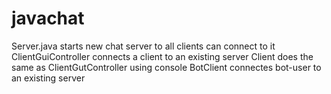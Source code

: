 # javachat
Server.java starts new chat server to all clients can connect to it
ClientGuiController connects a client to an existing server
Client does the same as ClientGutController using console
BotClient connectes bot-user to an existing server
